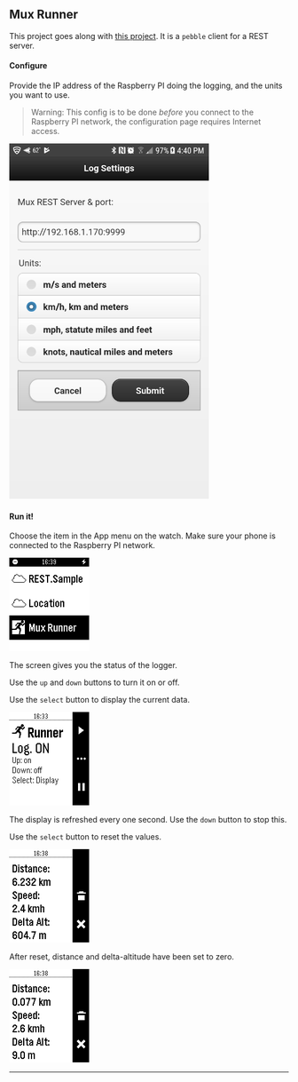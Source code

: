 ## Mux Runner

This project goes along with [this project](https://github.com/OlivierLD/raspberry-pi4j-samples/tree/master/NMEA.multiplexer). It is a `pebble` client for a REST server.

#### Configure
Provide the IP address of the Raspberry PI doing the logging, and the units you want to use.
> Warning: This config is to be done _before_ you connect to the Raspberry PI network, the configuration page requires Internet access.

<img src="./config.png" width="360" height="640">

#### Run it!
Choose the item in the App menu on the watch. Make sure your phone is connected to the Raspberry PI network.

![Menu](./00.zero.png)

The screen gives you the status of the logger.

Use the `up` and `down` buttons to turn it on or off.

Use the `select` button to display the current data.

![Menu](./01.one.png)

The display is refreshed every one second. Use the `down` button to stop this.

Use the `select` button to reset the values.

![Menu](./02.two.png)

After reset, distance and delta-altitude have been set to zero.

![Menu](./03.three.png)

---
